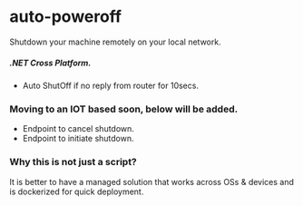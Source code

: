 # auto-poweroff
Shutdown your machine remotely on your local network.

##### .NET Cross Platform.
- Auto ShutOff if no reply from router for 10secs.

### Moving to an IOT based soon, below will be added.
- Endpoint to cancel shutdown.
- Endpoint to initiate shutdown.

### Why this is not just a script?
It is better to have a managed solution that works across OSs & devices and is dockerized for quick deployment.
